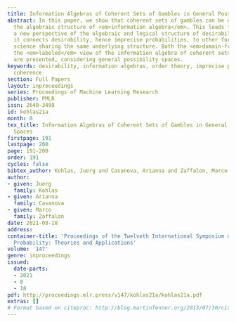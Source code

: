 ```yaml
---
title: Information Algebras of Coherent Sets of Gambles in General Possibility Spaces
abstract: In this paper, we show that coherent sets of gambles can be embedded into
  the algebraic structure of <em>information algebra</em>. This leads firstly, to
  a new perspective of the algebraic and logical structure of desirability and secondly,
  it connects desirability, hence imprecise probabilities, to other formalism in computer
  science sharing the same underlying structure. Both the <em>domain-free</em> and
  the <em>labeled</em> view of the information algebra of coherent sets of gambles
  are presented, considering general possibility spaces.
keywords: desirability, information algebras, order theory, imprecise probabilities,
  coherence
section: Full Papers
layout: inproceedings
series: Proceedings of Machine Learning Research
publisher: PMLR
issn: 2640-3498
id: kohlas21a
month: 0
tex_title: Information Algebras of Coherent Sets of Gambles in General Possibility
  Spaces
firstpage: 191
lastpage: 200
page: 191-200
order: 191
cycles: false
bibtex_author: Kohlas, Juerg and Casanova, Arianna and Zaffalon, Marco
author:
- given: Juerg
  family: Kohlas
- given: Arianna
  family: Casanova
- given: Marco
  family: Zaffalon
date: 2021-08-18
address:
container-title: 'Proceedings of the Twelveth International Symposium on Imprecise
  Probability: Theories and Applications'
volume: '147'
genre: inproceedings
issued:
  date-parts:
  - 2021
  - 8
  - 18
pdf: http://proceedings.mlr.press/v147/kohlas21a/kohlas21a.pdf
extras: []
# Format based on citeproc: http://blog.martinfenner.org/2013/07/30/citeproc-yaml-for-bibliographies/
---
```

